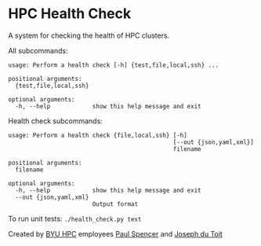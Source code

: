 # HPC Health Check

A system for checking the health of HPC clusters.

All subcommands:
```
usage: Perform a health check [-h] {test,file,local,ssh} ...

positional arguments:
  {test,file,local,ssh}

optional arguments:
  -h, --help            show this help message and exit
```

Health check subcommands:
```
usage: Perform a health check {file,local,ssh} [-h]
                                               [--out {json,yaml,xml}]
                                               filename

positional arguments:
  filename

optional arguments:
  -h, --help            show this help message and exit
  --out {json,yaml,xml}
                        Output format
```

To run unit tests: `./health_check.py test`


Created by [BYU HPC](https://github.com/BYUHPC) employees [Paul Spencer](https://github.com/pwablito) and [Joseph du Toit](https://github.com/jcdutoit)
